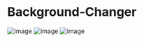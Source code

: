 # Background-Changer

![image](https://github.com/D-4-DIBAKAR/Background-Changer/assets/71878062/3d308ead-fae4-4d46-be20-3538baa4a948)
![image](https://github.com/D-4-DIBAKAR/Background-Changer/assets/71878062/ed0c8f52-477e-4a29-978a-e6b065818afc)
![image](https://github.com/D-4-DIBAKAR/Background-Changer/assets/71878062/141559f4-bf54-4c2b-b3a7-579ce6d03281)


